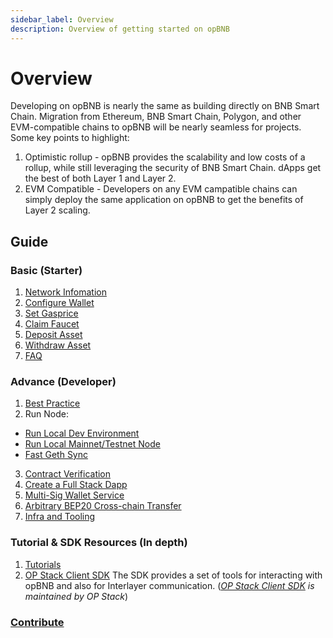 ```yaml
---
sidebar_label: Overview
description: Overview of getting started on opBNB
---
```


# Overview

Developing on opBNB is nearly the same as building directly on BNB Smart Chain. Migration from Ethereum, BNB Smart Chain, Polygon, and other EVM-compatible chains to opBNB will be nearly seamless for projects. Some key points to highlight:

1. Optimistic rollup - opBNB provides the scalability and low costs of a rollup, while still leveraging the security of BNB Smart Chain. dApps get the best of both Layer 1 and Layer 2.
2. EVM Compatible - Developers on any EVM campatible chains can simply deploy the same application on opBNB to get the benefits of Layer 2 scaling.

## Guide

### Basic (Starter)

1. [Network Infomation](./opbnb-network-info.md)
2. [Configure Wallet](./wallet-configuration.md)
3. [Set Gasprice](./set-gas-price.md)
4. [Claim Faucet](./network-faucet.md)
5. [Deposit Asset](./deposit-to-opbnb.md)
6. [Withdraw Asset](./withdraw-from-opbnb.md)
7. [FAQ](../faq/build-on-opbnb-faqs.md)

### Advance (Developer)

1. [Best Practice](./developer-cheat-sheet.md)
2. Run Node:

- [Run Local Dev Environment](../tutorials/running-a-local-development-environment.md)
- [Run Local Mainnet/Testnet Node](../tutorials/running-a-local-node.md)
- [Fast Geth Sync](./geth-sync.md)

3. [Contract Verification](../tutorials/opbnbscan-verify-hardhat-truffle.md)
4. [Create a Full Stack Dapp](../tutorials/full-stack-dapp.md)
5. [Multi-Sig Wallet Service](./multisig-wallet.md)
6. [Arbitrary BEP20 Cross-chain Transfer](./bep20-crosschain.md)
7. [Infra and Tooling](./developer-tools.md)

### Tutorial & SDK Resources (In depth)

1. [Tutorials](../tutorials/full-stack-dapp.md)
2. [OP Stack Client SDK](https://sdk.optimism.io/)
   The SDK provides a set of tools for interacting with opBNB and also for Interlayer communication. (_[OP Stack Client SDK](https://stack.optimism.io/docs/build/sdk/) is maintained by OP Stack_)

### [Contribute](../contribute.md)
